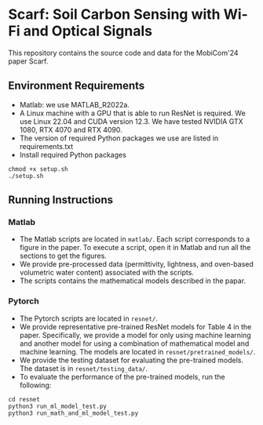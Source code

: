 # Scarf: Soil Carbon Sensing with Wi-Fi and Optical Signals
This repository contains the source code and data for the MobiCom'24 paper Scarf.

## Environment Requirements
- Matlab: we use MATLAB_R2022a. 
- A Linux machine with a GPU that is able to run ResNet is required. We use Linux 22.04 and CUDA version 12.3. We have tested NVIDIA GTX 1080, RTX 4070 and RTX 4090.
- The version of required Python packages we use are listed in requirements.txt
- Install required Python packages

```shell
chmod +x setup.sh
./setup.sh

```
## Running Instructions
### Matlab
- The Matlab scripts are located in `matlab/`. Each script corresponds to a figure in the paper. To execute a script, open it in Matlab and run all the sections to get the figures. 
- We provide pre-processed data (permittivity, lightness, and oven-based volumetric water content) associated with the scripts.
- The scripts contains the mathematical models described in the papar.

### Pytorch
- The Pytorch scripts are located in `resnet/`. 
- We provide representative pre-trained ResNet models for Table 4 in the paper. Specifically, we provide a model for only using machine learning and another model for using a combination of mathematical model and machine learning. The models are located in `resnet/pretrained_models/`.
- We provide the testing dataset for evaluating the pre-trained models. The dataset is in `resnet/testing_data/`.
- To evaluate the performance of the pre-trained models, run the following:

```shell
cd resnet
python3 run_ml_model_test.py
python3 run_math_and_ml_model_test.py
```



 
